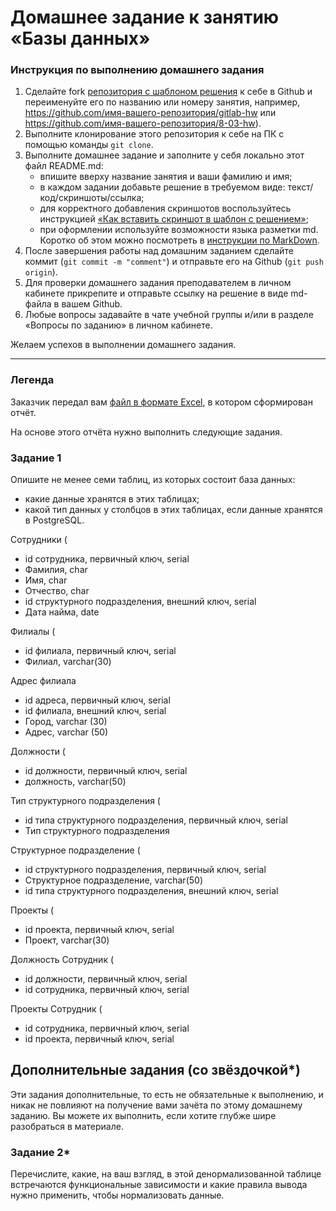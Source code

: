 # Домашнее задание к занятию «Базы данных»

### Инструкция по выполнению домашнего задания

1. Сделайте fork [репозитория c шаблоном решения](https://github.com/netology-code/sys-pattern-homework) к себе в Github и переименуйте его по названию или номеру занятия, например, https://github.com/имя-вашего-репозитория/gitlab-hw или https://github.com/имя-вашего-репозитория/8-03-hw).
2. Выполните клонирование этого репозитория к себе на ПК с помощью команды `git clone`.
3. Выполните домашнее задание и заполните у себя локально этот файл README.md:
   - впишите вверху название занятия и ваши фамилию и имя;
   - в каждом задании добавьте решение в требуемом виде: текст/код/скриншоты/ссылка;
   - для корректного добавления скриншотов воспользуйтесь инструкцией [«Как вставить скриншот в шаблон с решением»](https://github.com/netology-code/sys-pattern-homework/blob/main/screen-instruction.md);
   - при оформлении используйте возможности языка разметки md. Коротко об этом можно посмотреть в [инструкции по MarkDown](https://github.com/netology-code/sys-pattern-homework/blob/main/md-instruction.md).
4. После завершения работы над домашним заданием сделайте коммит (`git commit -m "comment"`) и отправьте его на Github (`git push origin`).
5. Для проверки домашнего задания преподавателем в личном кабинете прикрепите и отправьте ссылку на решение в виде md-файла в вашем Github.
6. Любые вопросы задавайте в чате учебной группы и/или в разделе «Вопросы по заданию» в личном кабинете.

Желаем успехов в выполнении домашнего задания.

---
### Легенда

Заказчик передал вам [файл в формате Excel](https://github.com/netology-code/sdb-homeworks/blob/main/resources/hw-12-1.xlsx), в котором сформирован отчёт. 

На основе этого отчёта нужно выполнить следующие задания.

### Задание 1

Опишите не менее семи таблиц, из которых состоит база данных:

- какие данные хранятся в этих таблицах;
- какой тип данных у столбцов в этих таблицах, если данные хранятся в PostgreSQL.

Сотрудники (
- id cотрудника, первичный ключ, serial
- Фамилия, char
- Имя, char
- Отчество, char
- id структурного подразделения, внешний ключ, serial
- Дата найма, date

Филиалы (
- id филиала, первичный ключ, serial
- Филиал, varchar(30)

Адрес филиала
- id адреса, первичный ключ, serial
- id филиала, внешний ключ, serial
- Город, varchar (30)
- Адрес, varchar (50)

Должности (
- id должности, первичный ключ, serial
- должность, varchar(50)

Тип структурного подразделения (
- id типа структурного подразделения, первичный ключ, serial
- Тип структурного подразделения

Структурное подразделение (
- id структурного подразделения, первичный ключ, serial
- Структурное подразделение, varchar(50)
- id типа структурного подразделения, внешний ключ, serial

Проекты (
- id проекта, первичный ключ, serial
- Проект, varchar(30)

Должность Сотрудник (
- id должности, первичный ключ, serial
- id cотрудника, первичный ключ, serial

Проекты Сотрудник (
- id сотрудника, первичный ключ, serial
- id проекта, первичный ключ, serial

## Дополнительные задания (со звёздочкой*)
Эти задания дополнительные, то есть не обязательные к выполнению, и никак не повлияют на получение вами зачёта по этому домашнему заданию. Вы можете их выполнить, если хотите глубже шире разобраться в материале.


### Задание 2*

Перечислите, какие, на ваш взгляд, в этой денормализованной таблице встречаются функциональные зависимости и какие правила вывода нужно применить, чтобы нормализовать данные.



